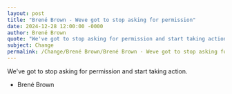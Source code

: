```yaml
---
layout: post
title: "Brené Brown - Weve got to stop asking for permission"
date: 2024-12-28 12:00:00 -0000
author: Brené Brown
quote: "We've got to stop asking for permission and start taking action."
subject: Change
permalink: /Change/Brené Brown/Brené Brown - Weve got to stop asking for permission
---
```


We've got to stop asking for permission and start taking action.

- Brené Brown
